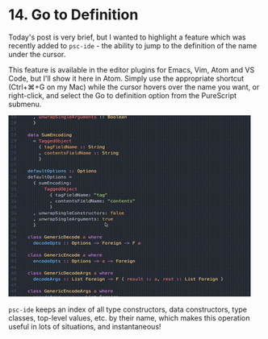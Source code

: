 # 14. Go to Definition

Today's post is very brief, but I wanted to highlight a feature which was recently added to `psc-ide` - the ability to jump to the definition of the name under the cursor.

This feature is available in the editor plugins for Emacs, Vim, Atom and VS Code, but I'll show it here in Atom. Simply use the appropriate shortcut (Ctrl+⌘+G on my Mac) while the cursor hovers over the name you want, or right-click, and select the Go to definition option from the PureScript submenu.

![Go to Definition](images/atom-goto.gif)

`psc-ide` keeps an index of all type constructors, data constructors, type classes, top-level values, etc. by their name, which makes this operation useful in lots of situations, and instantaneous!
